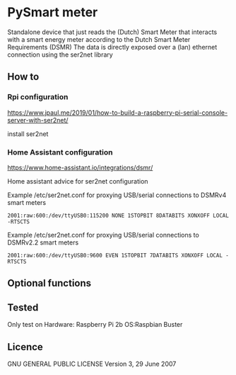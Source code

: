 # PySmart meter
Standalone device that just reads the (Dutch) Smart Meter that interacts with a smart energy meter according to the Dutch Smart Meter Requirements (DSMR)
The data is directly exposed over a (lan) ethernet connection using the ser2net library

## How to
### Rpi configuration
https://www.jpaul.me/2019/01/how-to-build-a-raspberry-pi-serial-console-server-with-ser2net/

install ser2net

### Home Assistant configuration
https://www.home-assistant.io/integrations/dsmr/

Home assistant advice for ser2net configuration

Example /etc/ser2net.conf for proxying USB/serial connections to DSMRv4 smart meters
```
2001:raw:600:/dev/ttyUSB0:115200 NONE 1STOPBIT 8DATABITS XONXOFF LOCAL -RTSCTS
```

Example /etc/ser2net.conf for proxying USB/serial connections to DSMRv2.2 smart meters
```
2001:raw:600:/dev/ttyUSB0:9600 EVEN 1STOPBIT 7DATABITS XONXOFF LOCAL -RTSCTS
```

<!-- 
## Development
### tutorials used

### install a raspbian pi
Update the os
```
sudo apt-get update
sudo apt-get upgrade
```

### copy repo
copy files from other pc (or install git and clone the repo)
```
scp pc:~/PyHomeAssistant/Emitters/smartmeter/* ~/
``` -->

## Optional functions

## Tested
Only test on 
Hardware: Raspberry Pi 2b
OS:Raspbian Buster

## Licence
GNU GENERAL PUBLIC LICENSE
Version 3, 29 June 2007
